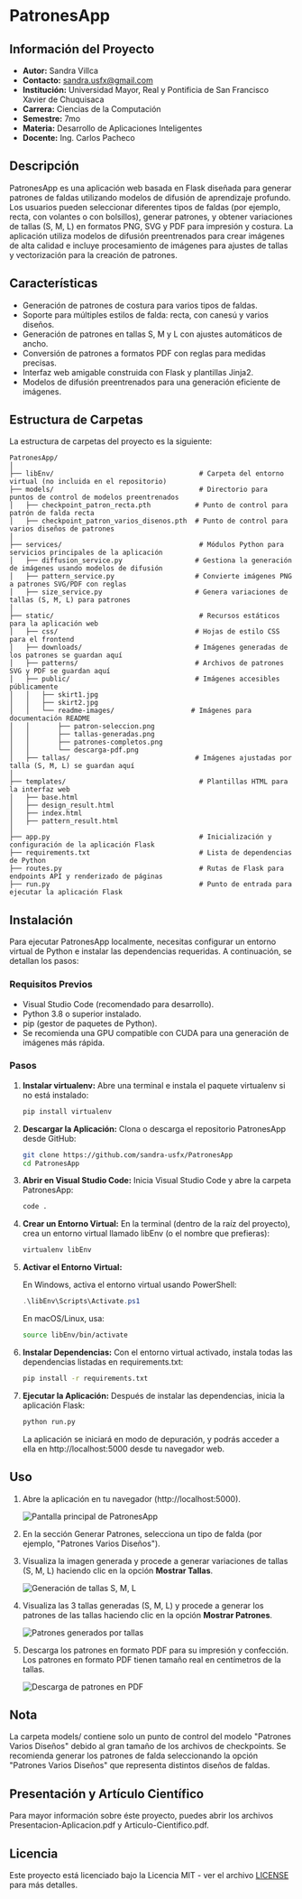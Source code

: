 # PatronesApp

## Información del Proyecto

- **Autor:** Sandra Villca
- **Contacto:** sandra.usfx@gmail.com
- **Institución:** Universidad Mayor, Real y Pontificia de San Francisco Xavier de Chuquisaca
- **Carrera:** Ciencias de la Computación
- **Semestre:** 7mo
- **Materia:** Desarrollo de Aplicaciones Inteligentes
- **Docente:** Ing. Carlos Pacheco

## Descripción

PatronesApp es una aplicación web basada en Flask diseñada para generar patrones de faldas utilizando modelos de difusión de aprendizaje profundo. Los usuarios pueden seleccionar diferentes tipos de faldas (por ejemplo, recta, con volantes o con bolsillos), generar patrones, y obtener variaciones de tallas (S, M, L) en formatos PNG, SVG y PDF para impresión y costura. La aplicación utiliza modelos de difusión preentrenados para crear imágenes de alta calidad e incluye procesamiento de imágenes para ajustes de tallas y vectorización para la creación de patrones.

## Características

- Generación de patrones de costura para varios tipos de faldas.
- Soporte para múltiples estilos de falda: recta, con canesú y varios diseños.
- Generación de patrones en tallas S, M y L con ajustes automáticos de ancho.
- Conversión de patrones a formatos PDF con reglas para medidas precisas.
- Interfaz web amigable construida con Flask y plantillas Jinja2.
- Modelos de difusión preentrenados para una generación eficiente de imágenes.

## Estructura de Carpetas

La estructura de carpetas del proyecto es la siguiente:

```
PatronesApp/
│
├── libEnv/                                    # Carpeta del entorno virtual (no incluida en el repositorio)
├── models/                                    # Directorio para puntos de control de modelos preentrenados
│   ├── checkpoint_patron_recta.pth           # Punto de control para patrón de falda recta
│   ├── checkpoint_patron_varios_disenos.pth  # Punto de control para varios diseños de patrones
│
├── services/                                  # Módulos Python para servicios principales de la aplicación
│   ├── diffusion_service.py                  # Gestiona la generación de imágenes usando modelos de difusión
│   ├── pattern_service.py                    # Convierte imágenes PNG a patrones SVG/PDF con reglas
│   ├── size_service.py                       # Genera variaciones de tallas (S, M, L) para patrones
│
├── static/                                    # Recursos estáticos para la aplicación web
│   ├── css/                                  # Hojas de estilo CSS para el frontend
│   ├── downloads/                            # Imágenes generadas de los patrones se guardan aquí
│   ├── patterns/                             # Archivos de patrones SVG y PDF se guardan aquí
│   ├── public/                               # Imágenes accesibles públicamente
│   │   ├── skirt1.jpg
│   │   ├── skirt2.jpg
│   │   └── readme-images/                   # Imágenes para documentación README
│   │       ├── patron-seleccion.png
│   │       ├── tallas-generadas.png
│   │       ├── patrones-completos.png
│   │       └── descarga-pdf.png
│   ├── tallas/                               # Imágenes ajustadas por talla (S, M, L) se guardan aquí
│
├── templates/                                 # Plantillas HTML para la interfaz web
│   ├── base.html
│   ├── design_result.html
│   ├── index.html
│   ├── pattern_result.html
│
├── app.py                                     # Inicialización y configuración de la aplicación Flask
├── requirements.txt                           # Lista de dependencias de Python
├── routes.py                                  # Rutas de Flask para endpoints API y renderizado de páginas
├── run.py                                     # Punto de entrada para ejecutar la aplicación Flask
```

## Instalación

Para ejecutar PatronesApp localmente, necesitas configurar un entorno virtual de Python e instalar las dependencias requeridas. A continuación, se detallan los pasos:

### Requisitos Previos

- Visual Studio Code (recomendado para desarrollo).
- Python 3.8 o superior instalado.
- pip (gestor de paquetes de Python).
- Se recomienda una GPU compatible con CUDA para una generación de imágenes más rápida.

### Pasos

1. **Instalar virtualenv:** Abre una terminal e instala el paquete virtualenv si no está instalado:

   ```bash
   pip install virtualenv
   ```

2. **Descargar la Aplicación:** Clona o descarga el repositorio PatronesApp desde GitHub:

   ```bash
   git clone https://github.com/sandra-usfx/PatronesApp
   cd PatronesApp
   ```

3. **Abrir en Visual Studio Code:** Inicia Visual Studio Code y abre la carpeta PatronesApp:

   ```bash
   code .
   ```

4. **Crear un Entorno Virtual:** En la terminal (dentro de la raíz del proyecto), crea un entorno virtual llamado libEnv (o el nombre que prefieras):

   ```bash
   virtualenv libEnv
   ```

5. **Activar el Entorno Virtual:**

   En Windows, activa el entorno virtual usando PowerShell:

   ```powershell
   .\libEnv\Scripts\Activate.ps1
   ```

   En macOS/Linux, usa:

   ```bash
   source libEnv/bin/activate
   ```

6. **Instalar Dependencias:** Con el entorno virtual activado, instala todas las dependencias listadas en requirements.txt:

   ```bash
   pip install -r requirements.txt
   ```

7. **Ejecutar la Aplicación:** Después de instalar las dependencias, inicia la aplicación Flask:

   ```bash
   python run.py
   ```

   La aplicación se iniciará en modo de depuración, y podrás acceder a ella en http://localhost:5000 desde tu navegador web.

## Uso

1. Abre la aplicación en tu navegador (http://localhost:5000).

   ![Pantalla principal de PatronesApp](static/public/readme-images/patron-seleccion.png)

2. En la sección Generar Patrones, selecciona un tipo de falda (por ejemplo, "Patrones Varios Diseños").

3. Visualiza la imagen generada y procede a generar variaciones de tallas (S, M, L) haciendo clic en la opción **Mostrar Tallas**.

   ![Generación de tallas S, M, L](static/public/readme-images/tallas-generadas.png)

4. Visualiza las 3 tallas generadas (S, M, L) y procede a generar los patrones de las tallas haciendo clic en la opción **Mostrar Patrones**.

   ![Patrones generados por tallas](static/public/readme-images/patrones-completos.png)

5. Descarga los patrones en formato PDF para su impresión y confección. Los patrones en formato PDF tienen tamaño real en centímetros de la tallas.

   ![Descarga de patrones en PDF](static/public/readme-images/descarga-pdf.png)

## Nota

La carpeta models/ contiene solo un punto de control del modelo "Patrones Varios Diseños" debido al gran tamaño de los archivos de checkpoints. Se recomienda generar los patrones de falda seleccionando la opción "Patrones Varios Diseños" que representa distintos diseños de faldas.

## Presentación y Artículo Científico

Para mayor información sobre éste proyecto, puedes abrir los archivos Presentacion-Aplicacion.pdf y Articulo-Cientifico.pdf.

## Licencia

Este proyecto está licenciado bajo la Licencia MIT - ver el archivo [LICENSE](LICENSE) para más detalles.
